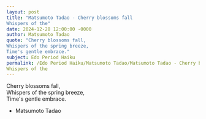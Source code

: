```yaml
---
layout: post
title: "Matsumoto Tadao - Cherry blossoms fall  
Whispers of the"
date: 2024-12-28 12:00:00 -0000
author: Matsumoto Tadao
quote: "Cherry blossoms fall,  
Whispers of the spring breeze,  
Time's gentle embrace."
subject: Edo Period Haiku
permalink: /Edo Period Haiku/Matsumoto Tadao/Matsumoto Tadao - Cherry blossoms fall  
Whispers of the
---
```


Cherry blossoms fall,  
Whispers of the spring breeze,  
Time's gentle embrace.

- Matsumoto Tadao
